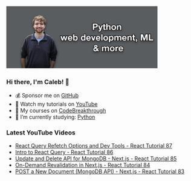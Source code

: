 <img src="github-cover-photo-my-face.jpg" width="400px" />

### Hi there, I'm Caleb! 🍛

- 💰 Sponsor me on [GitHub](https://github.com/sponsors/CalebCurry)
- 🎥 Watch my tutorials on [YouTube](https://www.youtube.com/calebthevideomaker2)
- 📗 My courses on [CodeBreakthrough](https://www.codebreakthrough.com)
- 🤔 I’m currently studying: [Python](https://www.youtube.com/watch?v=s3IvdkCq2_c&t=4254s)

### Latest YouTube Videos
<!-- YOUTUBE:START -->
- [React Query Refetch Options and Dev Tools - React Tutorial 87](https://www.youtube.com/watch?v=4ovMmHfTxoA)
- [Intro to React Query - React Tutorial 86](https://www.youtube.com/watch?v=kmWIGom-7lU)
- [Update and Delete API for MongoDB - Next.js - React Tutorial 85](https://www.youtube.com/watch?v=F3YxPT8mTW0)
- [On-Demand Revalidation in Next.js - React Tutorial 84](https://www.youtube.com/watch?v=XaAVvlx23S0)
- [POST a New Document &lpar;MongoDB API&rpar; - Next.js - React Tutorial 83](https://www.youtube.com/watch?v=0ySRhd7CPug)
<!-- YOUTUBE:END -->
